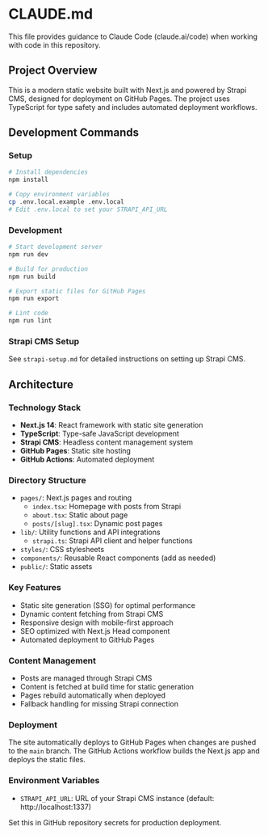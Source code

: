 # CLAUDE.md

This file provides guidance to Claude Code (claude.ai/code) when working with code in this repository.

## Project Overview

This is a modern static website built with Next.js and powered by Strapi CMS, designed for deployment on GitHub Pages. The project uses TypeScript for type safety and includes automated deployment workflows.

## Development Commands

### Setup
```bash
# Install dependencies
npm install

# Copy environment variables
cp .env.local.example .env.local
# Edit .env.local to set your STRAPI_API_URL
```

### Development
```bash
# Start development server
npm run dev

# Build for production
npm run build

# Export static files for GitHub Pages
npm run export

# Lint code
npm run lint
```

### Strapi CMS Setup
See `strapi-setup.md` for detailed instructions on setting up Strapi CMS.

## Architecture

### Technology Stack
- **Next.js 14**: React framework with static site generation
- **TypeScript**: Type-safe JavaScript development
- **Strapi CMS**: Headless content management system
- **GitHub Pages**: Static site hosting
- **GitHub Actions**: Automated deployment

### Directory Structure
- `pages/`: Next.js pages and routing
  - `index.tsx`: Homepage with posts from Strapi
  - `about.tsx`: Static about page
  - `posts/[slug].tsx`: Dynamic post pages
- `lib/`: Utility functions and API integrations
  - `strapi.ts`: Strapi API client and helper functions
- `styles/`: CSS stylesheets
- `components/`: Reusable React components (add as needed)
- `public/`: Static assets

### Key Features
- Static site generation (SSG) for optimal performance
- Dynamic content fetching from Strapi CMS
- Responsive design with mobile-first approach
- SEO optimized with Next.js Head component
- Automated deployment to GitHub Pages

### Content Management
- Posts are managed through Strapi CMS
- Content is fetched at build time for static generation
- Pages rebuild automatically when deployed
- Fallback handling for missing Strapi connection

### Deployment
The site automatically deploys to GitHub Pages when changes are pushed to the `main` branch. The GitHub Actions workflow builds the Next.js app and deploys the static files.

### Environment Variables
- `STRAPI_API_URL`: URL of your Strapi CMS instance (default: http://localhost:1337)

Set this in GitHub repository secrets for production deployment.